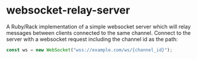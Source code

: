# websocket-relay-server

A Ruby/Rack implementation of a simple websocket server which will relay
messages between clients connected to the same channel. Connect to the server
with a websocket request including the channel id as the path:

```js
const ws = new WebSocket("wss://example.com/ws/{channel_id}");
```
